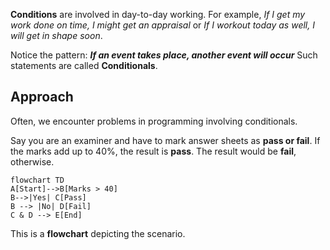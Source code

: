 **Conditions** are involved in day-to-day working.
For example, *If I get my work done on time, I might get an appraisal* or *If I workout today as well, I will get in shape soon*.

Notice the pattern: ***If an event takes place, another event will occur***
Such statements are called **Conditionals**.


## Approach
Often, we encounter problems in programming involving conditionals.

Say you are an examiner and have to mark answer sheets as **pass or fail**.
If the marks add up to 40%, the result is **pass**. The result would be **fail**, otherwise.

```mermaid
flowchart TD
A[Start]-->B[Marks > 40]
B-->|Yes| C[Pass]
B --> |No| D[Fail]
C & D --> E[End]
```

This is a **flowchart** depicting the scenario.
